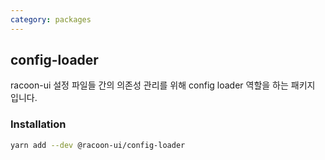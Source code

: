 ```yaml
---
category: packages
---
```


## config-loader

racoon-ui 설정 파일들 간의 의존성 관리를 위해 config loader 역할을 하는 패키지 입니다.

### Installation

```sh
yarn add --dev @racoon-ui/config-loader
```
